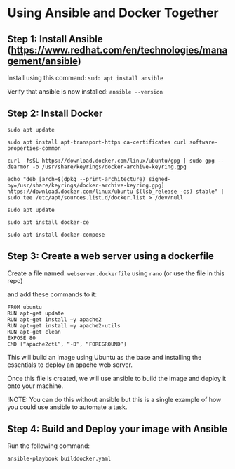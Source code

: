 # Using Ansible and Docker Together

## Step 1: Install Ansible (https://www.redhat.com/en/technologies/management/ansible)

Install using this command: `sudo apt install ansible`

Verify that ansible is now installed: `ansible --version`

## Step 2: Install Docker

```
sudo apt update

sudo apt install apt-transport-https ca-certificates curl software-properties-common

curl -fsSL https://download.docker.com/linux/ubuntu/gpg | sudo gpg --dearmor -o /usr/share/keyrings/docker-archive-keyring.gpg

echo "deb [arch=$(dpkg --print-architecture) signed-by=/usr/share/keyrings/docker-archive-keyring.gpg] https://download.docker.com/linux/ubuntu $(lsb_release -cs) stable" | sudo tee /etc/apt/sources.list.d/docker.list > /dev/null

sudo apt update

sudo apt install docker-ce

sudo apt install docker-compose

```

## Step 3: Create a web server using a dockerfile

Create a file named: `webserver.dockerfile` using `nano` (or use the file in this repo)

and add these commands to it:

```
FROM ubuntu 
RUN apt-get update 
RUN apt-get install –y apache2 
RUN apt-get install –y apache2-utils 
RUN apt-get clean 
EXPOSE 80
CMD [“apache2ctl”, “-D”, “FOREGROUND”]
```

This will build an image using Ubuntu as the base and installing the essentials to deploy an apache web server.

Once this file is created, we will use ansible to build the image and deploy it onto your machine.

!NOTE: You can do this without ansible but this is a single example of how you could use ansible to automate a task.

## Step 4: Build and Deploy your image with Ansible

Run the following command:
```
ansible-playbook builddocker.yaml
```